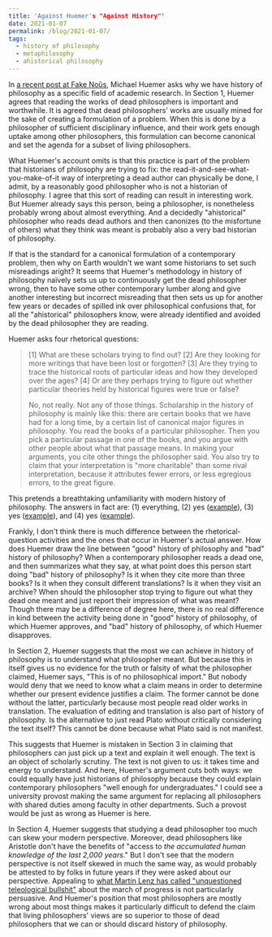 ```yaml
---
title: 'Against Huemer's "Against History"'
date: 2021-01-07
permalink: /blog/2021-01-07/
tags:
  - history of philosophy
  - metaphilosophy
  - ahistorical philosophy
---
```


In [a recent post at Fake Noûs](http://fakenous.net/?p=1168), Michael Huemer asks why we have history of philosophy as a specific field of academic research. In Section 1, Huemer agrees that reading the works of dead philosophers is important and worthwhile. It is agreed that dead philosophers' works are usually mined for the sake of creating a formulation of a problem. When this is done by a philosopher of sufficient disciplinary influence, and their work gets enough uptake among other philosophers, this formulation can become canonical and set the agenda for a subset of living philosophers.

What Huemer's account omits is that this practice is part of the problem that historians of philosophy are trying to fix: the read-it-and-see-what-you-make-of-it way of interpreting a dead author can physically be done, I admit, by a reasonably good philosopher who is not a historian of philosophy. I agree that this sort of reading can result in interesting work. But Huemer already says this person, being a philosopher, is nonetheless probably wrong about almost everything. And a decidedly "ahistorical" philosopher who reads dead authors and then canonizes (to the misfortune of others) what they think was meant is probably also a very bad historian of philosophy.

If that is the standard for a canonical formulation of a contemporary problem, then why on Earth wouldn't we want some historians to set such misreadings aright? It seems that Huemer's methodology in history of philosophy naïvely sets us up to continuously get the dead philosopher wrong, then to have some other contemporary lumber along and give another interesting but incorrect misreading that then sets us up for another few years or decades of spilled ink over philosophical confusions that, for all the "ahistorical" philosophers know, were already identified and avoided by the dead philosopher they are reading.

Huemer asks four rhetorical questions:

>[1] What are these scholars trying to find out? [2] Are they looking for more writings that have been lost or forgotten? [3] Are they trying to trace the historical roots of particular ideas and how they developed over the ages? [4] Or are they perhaps trying to figure out whether particular theories held by historical figures were true or false?
>
>No, not really. Not any of those things. Scholarship in the history of philosophy is mainly like this: there are certain books that we have had for a long time, by a certain list of canonical major figures in philosophy. You read the books of a particular philosopher. Then you pick a particular passage in one of the books, and you argue with other people about what that passage means. In making your arguments, you cite other things the philosopher said. You also try to claim that your interpretation is "more charitable" than some rival interpretation, because it attributes fewer errors, or less egregious errors, to the great figure.

This pretends a breathtaking unfamiliarity with modern history of philosophy. The answers in fact are: (1) everything, (2) yes ([example](https://www.cambridge.org/us/academic/subjects/philosophy/twentieth-century-philosophy/significance-new-logic?format=HB&isbn=9781107179028)), (3) yes ([example](https://global.oup.com/academic/product/on-the-genealogy-of-universals-9780198811251?cc=us&lang=en&#)), and (4) yes ([example](https://www.cambridge.org/core/journals/kantian-review/article/abs/can-kants-formula-of-the-end-in-itself-condemn-capitalism/4C5EA7AF6EB4FE897DD94DE19D19EB16)).

Frankly, I don't think there is much difference between the rhetorical-question activities and the ones that occur in Huemer's actual answer. How does Huemer draw the line between "good" history of philosophy and "bad" history of philosophy? When a contemporary philosopher reads a dead one, and then summarizes what they say, at what point does this person start doing "bad" history of philosophy? Is it when they cite more than three books? Is it when they consult different translations? Is it when they visit an archive? When should the philosopher stop trying to figure out what they dead one meant and just report their impression of what was meant? Though there may be a difference of degree here, there is no real difference in kind between the activity being done in "good" history of philosophy, of which Huemer approves, and "bad" history of philosophy, of which Huemer disapproves.

In Section 2, Huemer suggests that the most we can achieve in history of philosophy is to understand what philosopher meant. But because this in itself gives us no evidence for the truth or falsity of what the philosopher claimed, Huemer says, "This is of no philosophical import." But nobody would deny that we need to know what a claim means in order to determine whether our present evidence justifies a claim. The former cannot be done without the latter, particularly because most people read older works in translation. The evaluation of editing and translation is also part of history of philosophy. Is the alternative to just read Plato without critically considering the text itself? This cannot be done because what Plato said is not manifest.

This suggests that Huemer is mistaken in Section 3 in claiming that philosophers can just pick up a text and explain it well enough. The text is an object of scholarly scrutiny. The text is not given to us: it takes time and energy to understand. And here, Huemer's argument cuts both ways: we could equally have just historians of philosophy because they could explain contemporary philosophers "well enough for undergraduates." I could see a university provost making the same argument for replacing all philosophers with shared duties among faculty in other departments. Such a provost would be just as wrong as Huemer is here.

In Section 4, Huemer suggests that studying a dead philosopher too much can skew your modern perspective. Moreover, dead philosophers like Aristotle don't have the benefits of "access to *the accumulated human knowledge of the last 2,000 years*." But I don't see that the modern perspective is not itself skewed in much the same way, as would probably be attested to by folks in future years if they were asked about our perspective. Appealing to [what Martin Lenz has called "unquestioned teleological bullshit"](https://handlingideas.blog/2019/12/28/how-philosophy-does-not-make-progress-a-note-on-scott-soames-new-book/) about the march of progress is not particularly persuasive. And Huemer's position that most philosophers are mostly wrong about most things makes it particularly difficult to defend the claim that living philosophers' views are so superior to those of dead philosophers that we can or should discard history of philosophy.

